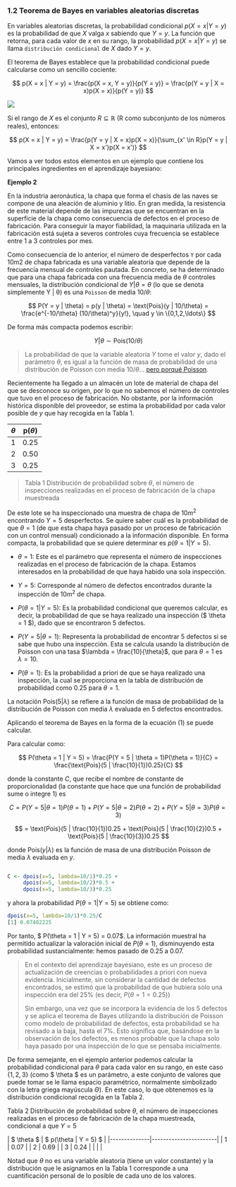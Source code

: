 ### 1.2 Teorema de Bayes en variables aleatorias discretas

En variables aleatorias discretas, la probabilidad condicional $p(X = x | Y = y)$ es la probabilidad de que $X$ valga $x$ sabiendo que $Y = y$. La función que retorna, para cada valor de $x$ en su rango, la probabilidad $p(X = x | Y = y)$ se llama `distribución condicional` de $X$ dado $Y = y$.

El teorema de Bayes establece que la probabilidad condicional puede calcularse como un sencillo cociente:

$$
p(X = x | Y = y) = \frac{p(X = x, Y = y)}{p(Y = y)} = \frac{p(Y = y | X = x)p(X = x)}{p(Y = y)}
$$

![](.../img/1.png)

Si el rango de $X$ es el conjunto $R \subseteq \mathbb{R}$ (R como subconjunto de los números reales), entonces:

$$
p(X = x | Y = y) = \frac{p(Y = y | X = x)p(X = x)}{\sum_{x' \in R}p(Y = y | X = x')p(X = x')}
$$


Vamos a ver todos estos elementos en un ejemplo que contiene los principales ingredientes en el aprendizaje bayesiano:


**Ejemplo 2**

En la industria aeronáutica, la chapa que forma el chasis de las naves se compone de una aleación de aluminio y litio. En gran medida, la resistencia de este material depende de las impurezas que se encuentran en la superficie de la chapa como consecuencia de defectos en el proceso de fabricación. Para conseguir la mayor fiabilidad, la maquinaria utilizada en la fabricación está sujeta a severos controles cuya frecuencia se establece entre 1 a 3 controles por mes.


Como consecuencia de lo anterior, el número de desperfectos `Y` por cada 10m2 de chapa fabricada es una variable aleatoria que depende de la frecuencia mensual de controles pautada. En concreto, se ha determinado que para una chapa fabricada con una frecuencia media de $\theta$ controles mensuales, la distribución condicional de $Y | \theta = \theta$ (lo que se denota simplemente Y | θ) es una `Poisson` de media $10/\theta$:


$$
P(Y = y | \theta) = p(y | \theta) = \text{Pois}(y | 10/\theta) = \frac{e^{-10/\theta} (10/\theta)^y}{y!}, \quad y \in \{0,1,2,\ldots\}
$$

De forma más compacta podemos escribir:

$$
Y | \theta \sim \text{Pois}(10/\theta)
$$

> La probabilidad de que la variable aleatoria $Y$ tome el valor $y$, dado el parámetro $\theta$, es igual a la función de masa de probabilidad de una distribución de Poisson con media $10/\theta$... [pero porqué Poisson](03_Poisson.md).


Recientemente ha llegado a un almacén un lote de material de chapa del que se desconoce su origen, por lo que no sabemos el número de controles que tuvo en el proceso de fabricación. No obstante, por la información histórica disponible del proveedor, se estima la probabilidad por cada valor posible de $y$ que hay recogida en la Tabla 1.




| $\theta$ | p($\theta$) |
|------------|--------------|
| 1          | 0.25         |
| 2          | 0.50         |
| 3          | 0.25         |

> Tabla 1 Distribución de probabilidad sobre $\theta$, el número de inspecciones realizadas en el proceso de fabricación de la chapa muestreada

De este lote se ha inspeccionado una muestra de chapa de $10 m^2$ encontrando $Y = 5$ desperfectos. Se quiere saber cuál es la probabilidad de que $\theta = 1$ (de que esta chapa haya pasado por un proceso de fabricación con un control mensual) condicionado a la información disponible. En forma compacta, la probabilidad que se quiere determinar es $p(\theta = 1 | Y = 5)$.

- $\theta = 1$: Este es el parámetro que representa el número de inspecciones realizadas en el proceso de fabricación de la chapa. Estamos interesados en la probabilidad de que haya habido una sola inspección.

- $Y = 5$: Corresponde al número de defectos encontrados durante la inspección de $10 m^2$ de chapa.

- $P(\theta = 1 | Y = 5)$: Es la probabilidad condicional que queremos calcular, es decir, la probabilidad de que se haya realizado una inspección ($ \theta = 1 $), dado que se encontraron 5 defectos.

- $P(Y = 5 | \theta = 1)$: Representa la probabilidad de encontrar 5 defectos si se sabe que hubo una inspección. Esta se calcula usando la distribución de Poisson con una tasa $\lambda = \frac{10}{\theta}$, que para $\theta = 1$ es $\lambda = 10$.

- $P(\theta = 1)$: Es la probabilidad a priori de que se haya realizado una inspección, la cual se proporciona en la tabla de distribución de probabilidad como 0.25 para $\theta = 1$.


La notación $\text{Pois}(5 | \lambda)$ se refiere a la función de masa de probabilidad de la distribución de Poisson con media $\lambda$ evaluada en 5 defectos encontrados.


Aplicando el teorema de Bayes en la forma de la ecuación (1) se puede calcular.



Para calcular como:

$$
P(\theta = 1 | Y = 5) = \frac{P(Y = 5 | \theta = 1)P(\theta = 1)}{C} = \frac{\text{Pois}(5 | \frac{10}{1})0.25}{C}
$$

donde la constante $C$, que recibe el nombre de constante de proporcionalidad (la constante que hace que una función de probabilidad sume o integre 1) es

$$
C = P(Y = 5 | \theta = 1)P(\theta = 1) + P(Y = 5 | \theta = 2)P(\theta = 2) + P(Y = 5 | \theta = 3)P(\theta = 3)
$$

$$
= \text{Pois}(5 | \frac{10}{1})0.25 + \text{Pois}(5 | \frac{10}{2})0.5 + \text{Pois}(5 | \frac{10}{3})0.25
$$

donde $\text{Pois}(y | \lambda)$ es la función de masa de una distribución Poisson de media $\lambda$ evaluada en $y$.


```r

C <- dpois(x=5, lambda=10/1)*0.25 + 
     dpois(x=5, lambda=10/2)*0.5 + 
     dpois(x=5, lambda=10/3)*0.25

```

y ahora la probabilidad $P(\theta = 1 | Y = 5)$ se obtiene como:

```r
dpois(x=5, lambda=10/1)*0.25/C
[1] 0.07402225
```

Por tanto, $ P(\theta = 1 | Y = 5)  = 0.07$. La información muestral ha permitido actualizar la valoración inicial de $P(θ = 1)$, disminuyendo esta probabilidad sustancialmente: hemos pasado de $0.25$ a $0.07$.

>En el contexto del aprendizaje bayesiano, este es un proceso de actualización de creencias o probabilidades a priori con nueva evidencia. Inicialmente, sin considerar la cantidad de defectos encontrados, se estimó que la probabilidad de que hubiera solo una inspección era del 25% (es decir, $P(\theta = 1 = 0.25))$
>
>Sin embargo, una vez que se incorpora la evidencia de los 5 defectos y se aplica el teorema de Bayes utilizando la distribución de Poisson como modelo de probabilidad de defectos, esta probabilidad se ha revisado a la baja, hasta el 7%. Esto significa que, basándose en la observación de los defectos, es menos probable que la chapa solo haya pasado por una inspección de lo que se pensaba inicialmente.



De forma semejante, en el ejemplo anterior podemos calcular la probabilidad condicional para $\theta$ para cada valor en su rango, en este caso $\{1,2,3\}$ (como $ \theta $ es un parámetro, a este conjunto de valores que puede tomar se le llama espacio paramétrico, normalmente simbolizado con la letra griega mayúscula $\Theta$). En este caso, lo que obtenemos es la distribución condicional recogida en la Tabla 2.

Tabla 2 Distribución de probabilidad sobre $\theta$, el número de inspecciones realizadas en el proceso de fabricación de la chapa muestreada, condicional a que $Y = 5$


| $ \theta $ | $ p(\theta | Y = 5) $ |
|--------------|-----------------------|
| 1            | 0.07                  |
| 2            | 0.69                  |
| 3            | 0.24                  |
|              |                 |

Notad que $\theta$ no es una variable aleatoria (tiene un valor constante) y la distribución que le asignamos en la Tabla 1 corresponde a una cuantificación personal de lo posible de cada uno de los valores.
